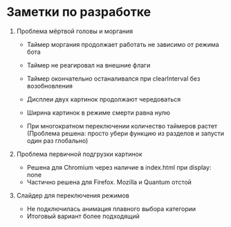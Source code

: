 
# Заметки по разработке

1. Проблема мёртвой головы и моргания
	- Таймер моргания продолжает работать не зависимо от режима бота
	- Таймер не реагировал на внешние флаги
	- Таймер окончательно останаливался при clearInterval без возобновления

	- Дисплеи двух картинок продолжают чередоваться
	- Ширина картинок в режиме смерти равна нулю
	- При многократном переключении количество таймеров растет
	(Проблема решена: просто убери функцию из разделов и запусти один раз 	глобально)

2. Проблема первичной подгрузки картинок
	- Решена для Chromium через наличие в index.html при display: none
	- Частично решена для Firefox. Mozilla и Quantum отстой

3. Слайдер для переключения режимов
	- Не подключилась анимация плавного выбора категории
	- Итоговый вариант более подходящий	